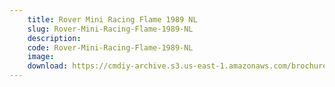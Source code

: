 ```yaml
---
    title: Rover Mini Racing Flame 1989 NL
    slug: Rover-Mini-Racing-Flame-1989-NL
    description:
    code: Rover-Mini-Racing-Flame-1989-NL
    image:
    download: https://cmdiy-archive.s3.us-east-1.amazonaws.com/brochures/documents/Rover+Mini+Racing+Flame+1989+NL.pdf
---
```

<!-- Content of the page -->

##
        